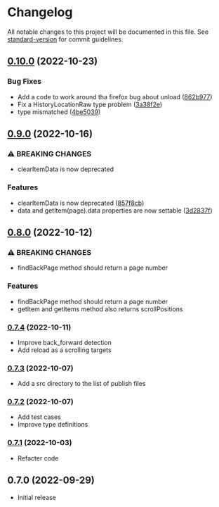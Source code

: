 # Changelog

All notable changes to this project will be documented in this file. See [standard-version](https://github.com/conventional-changelog/standard-version) for commit guidelines.

## [0.10.0](https://github.com/hidekatsu-izuno/vue-history-state/compare/v0.9.0...v0.10.0) (2022-10-23)


### Bug Fixes

* Add a code to work around tha firefox bug about unload ([862b977](https://github.com/hidekatsu-izuno/vue-history-state/commit/862b977ab5bfe9bc4436124c755087f2d1fd15c0))
* Fix a HistoryLocationRaw type problem ([3a38f2e](https://github.com/hidekatsu-izuno/vue-history-state/commit/3a38f2e0efaab855e6bd570f767da36c3bce4882))
* type mismatched ([4be5039](https://github.com/hidekatsu-izuno/vue-history-state/commit/4be50398864f60713ccb4b1d17e9633049f50d20))

## [0.9.0](https://github.com/hidekatsu-izuno/vue-history-state/compare/v0.8.0...v0.9.0) (2022-10-16)

### ⚠ BREAKING CHANGES

* clearItemData is now deprecated

### Features

* clearItemData is now deprecated ([857f8cb](https://github.com/hidekatsu-izuno/vue-history-state/commit/857f8cb182a7cfb51fee23e311de0e2b05e0fb9b))
* data and getItem(page).data properties are now settable ([3d2837f](https://github.com/hidekatsu-izuno/vue-history-state/commit/3d2837f0b6d1cd0d27fabea41a381c0bb0e25ef1))

## [0.8.0](https://github.com/hidekatsu-izuno/vue-history-state/compare/v0.7.4...v0.8.0) (2022-10-12)

### ⚠ BREAKING CHANGES

* findBackPage method should return a page number

### Features

* findBackPage method should return a page number
* getItem and getItems method also returns scrollPositions

### [0.7.4](https://github.com/hidekatsu-izuno/vue-history-state/compare/v0.7.3...v0.7.4) (2022-10-11)

- Improve back_forward detection
- Add reload as a scrolling targets

### [0.7.3](https://github.com/hidekatsu-izuno/vue-history-state/compare/v0.7.2...v0.7.3) (2022-10-07)

- Add a src directory to the list of publish files

### [0.7.2](https://github.com/hidekatsu-izuno/vue-history-state/compare/v0.7.1...v0.7.2) (2022-10-07)

- Add test cases
- Improve type definitions

### [0.7.1](https://github.com/hidekatsu-izuno/vue-history-state/compare/v0.7.0...v0.7.1) (2022-10-03)

- Refacter code

## 0.7.0 (2022-09-29)

- Initial release
